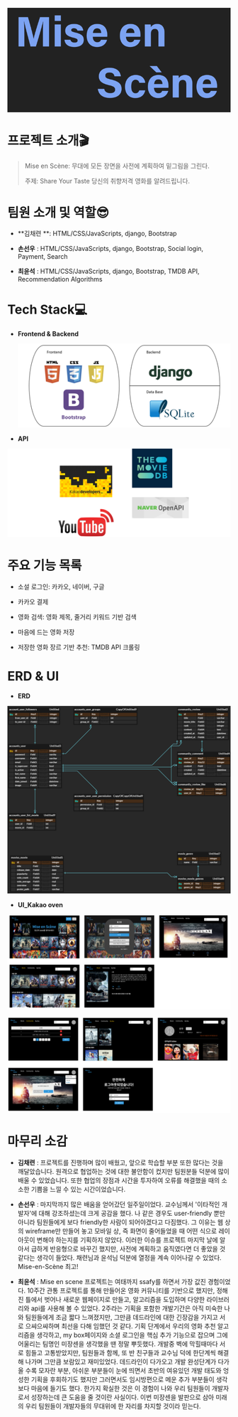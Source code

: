 ![image-20211128213528981](README.assets/image-20211128213528981.png)

# 프로젝트 소개🎬

> Mise en Scène: 무대에 모든 장면을 사전에 계획하여 밑그림을 그린다.
>
> 주제: Share Your Taste 당신의 취향저격 영화를 알려드립니다.



# 팀원 소개 및 역할😎

- **김채련 **: HTML/CSS/JavaScripts, django, Bootstrap

- **손선우** : HTML/CSS/JavaScripts, django, Bootstrap, Social login, Payment, Search
- **최윤석** : HTML/CSS/JavaScripts, django, Bootstrap, TMDB API, Recommendation Algorithms

# Tech Stack💻

- **Frontend & Backend**

  ![image-20211126021947118](README.assets/image-20211126021947118.png)



- **API**

![image-20211126021056204](README.assets/image-20211126021056204.png)

# 주요 기능 목록

- 소설 로그인: 카카오, 네이버, 구글 

- 카카오 결제

- 영화 검색: 영화 제목, 줄거리 키워드 기반 검색

- 마음에 드는 영화 저장  

- 저장한 영화 장르 기반 추천: TMDB API 크롤링

  

# ERD & UI

- **ERD**

![image-20211128213637880](README.assets/image-20211128213637880.png)

- **UI_Kakao oven**

![image-20211126021312786](README.assets/image-20211126021312786.png)

![image-20211126021232301](README.assets/image-20211126021232301.png)

# 마무리 소감

- **김채련** : 프로젝트를 진행하며 많이 배웠고, 앞으로 학습할 부분 또한 많다는 것을 깨달았습니다. 원격으로 협업하는 것에 대한 불안함이 컸지만 팀원분들 덕분에 많이 배울 수 있었습니다. 또한 협업의 장점과 시간을 투자하여 오류를 해결했을 때의 소소한 기쁨을 느낄 수 있는 시간이었습니다.

- **손선우** : 마지막까지 많은 배움을 얻어갔던 일주일이었다. 교수님께서 '이타적인 개발자'에 대해 강조하셨는데 크게 공감을 했다. 나 같은 경우도 user-friendly 뿐만 아니라 팀원들에게 보다 friendly한 사람이 되어야겠다고 다짐했다. 그 이유는 웹 상의 wireframe만 만들어 놓고 모바일 상, 즉 화면이 줄어들었을 때 어떤 식으로 레이아웃이 변해야 하는지를 기획하지 않았다. 이러한 이슈를 프로젝트 마지막 날에 알아서 급하게 반응형으로 바꾸긴 했지만, 사전에 계획하고 움직였다면 더 좋았을 것 같다는 생각이 들었다. 채련님과 윤석님 덕분에 열정을 계속 이어나갈 수 있었다. Mise-en-Scène 최고!

- **최윤석** : Mise en scene 프로젝트는 여태까지 ssafy를 하면서 가장 값진 경험이었다. 10주간 관통 프로젝트를 통해 만들어온 영화 커뮤니티를 기반으로 했지만, 정해진 틀에서 벗어나 새로운 웹페이지로 만들고, 알고리즘을 도입하며 다양한 라이브러리와 api를 사용해 볼 수 있었다. 2주라는 기획을 포함한 개발기간은 아직 미숙한 나와 팀원들에게 조금 짧다 느껴졌지만, 그만큼 데드라인에 대한 긴장감을 가지고 서로 으쌰으쌰하며 최선을 다해 임했던 것 같다. 기획 단계에서 우리의 영화 추천 알고리즘을 생각하고, my box페이지와 소셜 로그인을 핵심 추가 기능으로 잡으며 그에 어울리는 팀명인 미장센을 생각했을 땐 정말 뿌듯했다. 개발중 벽에 막힐때마다 서로 힘들고 고통받았지만, 팀원들과 함께, 또 반 친구들과 교수님 덕에 한단계씩 해결해 나가며 그만큼 보람있고 재미있었다. 데드라인이 다가오고 개발 완성단계가 다가올 수록 모자란 부분, 아쉬운 부분들이 눈에 띄면서 초반의 여유있던 개발 태도와 엉성한 기획을 후회하기도 했지만 그러면서도 임시방편으로 메운 추가 부분들이 생각보다 마음에 들기도 했다. 한가지 확실한 것은 이 경험이 나와 우리 팀원들이 개발자로서 성장하는데 큰 도움을 줄 것이란 사실이다. 이번 미장센을 발판으로 삼아 미래의 우리 팀원들이 개발자들의 무대위에 한 자리를 차지할 것이라 믿는다.

  


